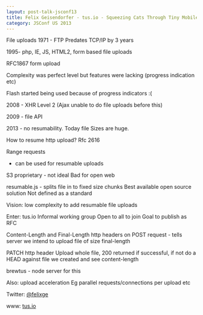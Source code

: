 ```yaml
---
layout: post-talk-jsconf13
title: Felix Geisendorfer - tus.io - Squeezing Cats Through Tiny Mobile Tubes
category: JSConf US 2013
---
```


File uploads
1971 - FTP
Predates TCP/IP by 3 years

1995- php, IE, JS, HTML2, form based file uploads

RFC1867 form upload

Complexity was perfect level but features were lacking (progress indication etc)

Flash started being used because of progress indicators :(

2008 - XHR Level 2
(Ajax unable to do file uploads before this)

2009 - file API

2013 - no resumability. Today file
Sizes are huge.

How to resume http upload?
Rfc 2616

Range requests
- can be used for resumable uploads

S3 proprietary - not ideal
Bad for open web

resumable.js - splits file in to fixed size chunks
Best available open source solution
Not defined as a standard

Vision: low complexity to add resumable file uploads

Enter: tus.io
Informal working group
Open to all to join
Goal to publish as RFC

Content-Length and Final-Length http headers on POST request - tells server we intend to upload file of size final-length

PATCH http header
Upload whole file, 200 returned if successful, if not do a HEAD against file we created and see content-length

brewtus - node server for this

Also: upload acceleration
Eg parallel requests/connections per upload etc

Twitter: [@felixge](http://twitter.com/felixge)

www: [tus.io](http://tus.io)
